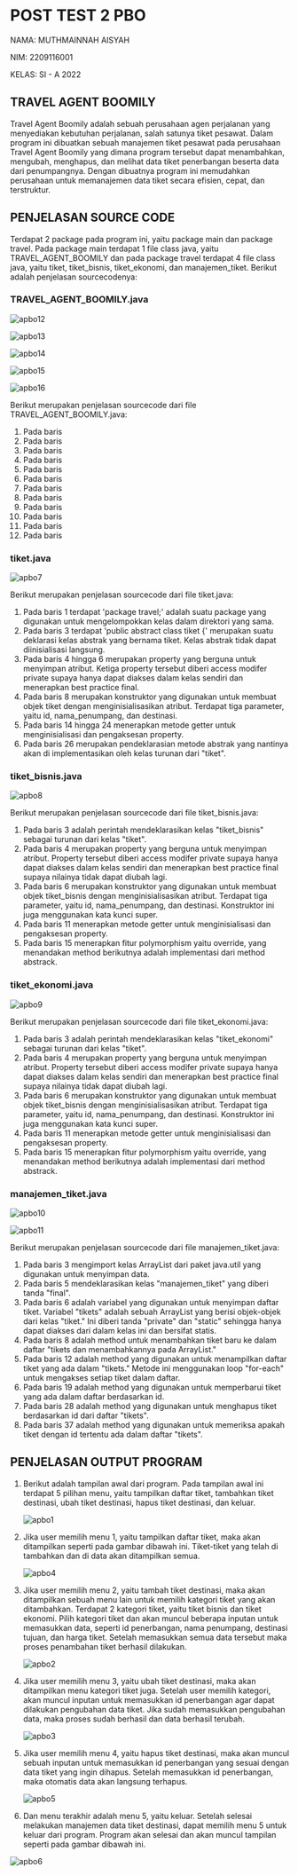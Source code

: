 # POST TEST 2 PBO

<p>NAMA: MUTHMAINNAH AISYAH<p>
<p>NIM: 2209116001<p>
<p>KELAS: SI - A 2022<p>

## TRAVEL AGENT BOOMILY
<p>Travel Agent Boomily adalah sebuah perusahaan agen perjalanan yang menyediakan kebutuhan perjalanan, salah satunya tiket pesawat. Dalam program ini dibuatkan sebuah manajemen tiket pesawat pada perusahaan Travel Agent Boomily yang dimana program tersebut dapat menambahkan, mengubah, menghapus, dan melihat data tiket penerbangan beserta data dari penumpangnya. Dengan dibuatnya program ini memudahkan perusahaan untuk memanajemen data tiket secara efisien, cepat, dan terstruktur.<p>

## PENJELASAN SOURCE CODE
<p>Terdapat 2 package pada program ini, yaitu package main dan package travel. Pada package main terdapat 1 file class java, yaitu TRAVEL_AGENT_BOOMILY dan pada package travel terdapat 4 file class java, yaitu tiket, tiket_bisnis, tiket_ekonomi, dan manajemen_tiket. Berikut adalah penjelasan sourcecodenya:<p>

### TRAVEL_AGENT_BOOMILY.java

![apbo12](https://github.com/muthmainnahaisyah/pbo-post-test-2/assets/122006658/c9e7ca57-3855-4fee-83fe-32e6145a2ff7)

![apbo13](https://github.com/muthmainnahaisyah/pbo-post-test-2/assets/122006658/c8e7c70a-8f5c-4b37-8c70-6db3ab2e6918)

![apbo14](https://github.com/muthmainnahaisyah/pbo-post-test-2/assets/122006658/813373a2-5778-4831-8c63-64391c2716f2)

![apbo15](https://github.com/muthmainnahaisyah/pbo-post-test-2/assets/122006658/f75179bb-b48c-43c5-b369-026d929779f5)

![apbo16](https://github.com/muthmainnahaisyah/pbo-post-test-2/assets/122006658/7bcff471-3dde-4a5d-bbd2-4f3f16009644)
<p>Berikut merupakan penjelasan sourcecode dari file TRAVEL_AGENT_BOOMILY.java: </p>
<ol>
  <li>Pada baris </li>
  <li>Pada baris </li>
  <li>Pada baris </li>
  <li>Pada baris </li>
  <li>Pada baris </li>
  <li>Pada baris </li>
  <li>Pada baris </li>
  <li>Pada baris </li>
  <li>Pada baris </li>
  <li>Pada baris </li>
  <li>Pada baris </li>
  <li>Pada baris </li>
  
</ol>

### tiket.java

![apbo7](https://github.com/muthmainnahaisyah/pbo-post-test-2/assets/122006658/bb1b49e8-a68e-46be-aba7-b52caa5151d5)
<p>Berikut merupakan penjelasan sourcecode dari file tiket.java: </p>
<ol>
  <li>Pada baris 1 terdapat 'package travel;' adalah suatu package yang digunakan untuk mengelompokkan kelas dalam direktori yang sama. </li>
  <li>Pada baris 3 terdapat 'public abstract class tiket {' merupakan suatu deklarasi kelas abstrak yang bernama tiket. Kelas abstrak tidak dapat diinisialisasi langsung. </li>
  <li>Pada baris 4 hingga 6  merupakan property yang berguna untuk menyimpan atribut. Ketiga property tersebut diberi access modifer private supaya hanya dapat diakses dalam kelas sendiri dan menerapkan best practice final.</li>
  <li>Pada baris 8 merupakan konstruktor yang digunakan untuk membuat objek tiket dengan menginisialisasikan atribut. Terdapat tiga parameter, yaitu id, nama_penumpang, dan destinasi. </li>
  <li>Pada baris 14 hingga 24 menerapkan metode getter untuk menginisialisasi dan pengaksesan property.</li>
  <li>Pada baris 26 merupakan pendeklarasian metode abstrak yang nantinya akan di implementasikan oleh kelas turunan dari "tiket". </li>
</ol>

### tiket_bisnis.java

![apbo8](https://github.com/muthmainnahaisyah/pbo-post-test-2/assets/122006658/2b4eaa02-79c2-4160-9424-64b27b17e0dc)
<p>Berikut merupakan penjelasan sourcecode dari file tiket_bisnis.java: </p>
<ol>
  <li>Pada baris 3 adalah perintah mendeklarasikan kelas "tiket_bisnis" sebagai turunan dari kelas "tiket".</li>
  <li>Pada baris 4 merupakan property yang berguna untuk menyimpan atribut. Property tersebut diberi access modifer private supaya hanya dapat diakses dalam kelas sendiri dan menerapkan best practice final supaya nilainya tidak dapat diubah lagi.</li>
  <li>Pada baris 6 merupakan konstruktor yang digunakan untuk membuat objek tiket_bisnis dengan menginisialisasikan atribut. Terdapat tiga parameter, yaitu id, nama_penumpang, dan destinasi. Konstruktor ini juga menggunakan kata kunci super. </li>
  <li>Pada baris 11 menerapkan metode getter untuk menginisialisasi dan pengaksesan property. </li>
  <li>Pada baris 15 menerapkan fitur polymorphism yaitu override, yang menandakan method berikutnya adalah implementasi dari method abstrack.</li>
</ol>

### tiket_ekonomi.java

![apbo9](https://github.com/muthmainnahaisyah/pbo-post-test-2/assets/122006658/1f8da236-d9fa-4221-a58f-9714c5cbe4d5)
<p>Berikut merupakan penjelasan sourcecode dari file tiket_ekonomi.java: </p>
<ol>
  <li>Pada baris 3 adalah perintah mendeklarasikan kelas "tiket_ekonomi" sebagai turunan dari kelas "tiket".</li>
  <li>Pada baris 4 merupakan property yang berguna untuk menyimpan atribut. Property tersebut diberi access modifer private supaya hanya dapat diakses dalam kelas sendiri dan menerapkan best practice final supaya nilainya tidak dapat diubah lagi.</li>
  <li>Pada baris 6 merupakan konstruktor yang digunakan untuk membuat objek tiket_bisnis dengan menginisialisasikan atribut. Terdapat tiga parameter, yaitu id, nama_penumpang, dan destinasi. Konstruktor ini juga menggunakan kata kunci super.</li>
  <li>Pada baris 11 menerapkan metode getter untuk menginisialisasi dan pengaksesan property.</li>
  <li>Pada baris 15 menerapkan fitur polymorphism yaitu override, yang menandakan method berikutnya adalah implementasi dari method abstrack.</li>
</ol>

### manajemen_tiket.java

![apbo10](https://github.com/muthmainnahaisyah/pbo-post-test-2/assets/122006658/323a311f-87e0-408f-a193-55fdbe9bab9e)

![apbo11](https://github.com/muthmainnahaisyah/pbo-post-test-2/assets/122006658/85c2b68d-52a5-4e6f-a71a-23daaab0467e)
<p>Berikut merupakan penjelasan sourcecode dari file manajemen_tiket.java: </p>
<ol>
  <li>Pada baris 3 mengimport kelas ArrayList dari paket java.util yang digunakan untuk menyimpan data.</li>
  <li>Pada baris 5 mendeklarasikan kelas "manajemen_tiket" yang diberi tanda "final".</li>
  <li>Pada baris 6 adalah variabel yang digunakan untuk menyimpan daftar tiket. Variabel "tikets" adalah sebuah ArrayList yang berisi objek-objek dari kelas "tiket." Ini diberi tanda "private" dan "static" sehingga hanya dapat diakses dari dalam kelas ini dan bersifat statis.</li>
  <li>Pada baris 8 adalah method untuk menambahkan tiket baru ke dalam daftar "tikets dan menambahkannya pada ArrayList."</li>
  <li>Pada baris 12 adalah method yang digunakan untuk menampilkan daftar tiket yang ada dalam "tikets." Metode ini menggunakan loop "for-each" untuk mengakses setiap tiket dalam daftar.</li>
  <li>Pada baris 19 adalah method yang digunakan untuk memperbarui tiket yang ada dalam daftar berdasarkan id.</li>
  <li>Pada baris 28 adalah method yang digunakan untuk menghapus tiket berdasarkan id dari daftar "tikets".</li>
  <li>Pada baris 37 adalah method yang digunakan untuk memeriksa apakah tiket dengan id tertentu ada dalam daftar "tikets". </li>
</ol>

## PENJELASAN OUTPUT PROGRAM
<ol><li>Berikut adalah tampilan awal dari program. Pada tampilan awal ini terdapat 5 pilihan menu, yaitu tampilkan daftar tiket, tambahkan tiket destinasi, ubah tiket  destinasi, hapus tiket destinasi, dan keluar.</li>

  ![apbo1](https://github.com/muthmainnahaisyah/pbo-post-test-2/assets/122006658/f75a1526-7c51-460d-b2af-70c380472cb8)
<li>Jika user memilih menu 1, yaitu tampilkan daftar tiket, maka akan ditampilkan seperti pada gambar dibawah ini. Tiket-tiket yang telah di tambahkan dan di data akan ditampilkan semua.</li>

![apbo4](https://github.com/muthmainnahaisyah/pbo-post-test-2/assets/122006658/dc36cf1f-e76e-41ab-a65f-1bff8bd8256c)
<li>Jika user memilih menu 2, yaitu tambah tiket destinasi, maka akan ditampilkan sebuah menu lain untuk memilih kategori tiket yang akan ditambahkan. Terdapat 2 kategori tiket, yaitu tiket bisnis dan tiket ekonomi. Pilih kategori tiket dan akan muncul beberapa inputan untuk memasukkan data, seperti id penerbangan, nama penumpang, destinasi tujuan, dan harga tiket. Setelah memasukkan semua data tersebut maka proses penambahan tiket berhasil dilakukan.</li>

![apbo2](https://github.com/muthmainnahaisyah/pbo-post-test-2/assets/122006658/56e07271-2a45-4baf-87fc-612efd9b0483)
<li>Jika user memilih menu 3, yaitu ubah tiket destinasi, maka akan ditampilkan menu kategori tiket juga. Setelah user memilih kategori, akan muncul inputan untuk memasukkan id penerbangan agar dapat dilakukan pengubahan data tiket. Jika sudah memasukkan pengubahan data, maka proses sudah berhasil dan data berhasil terubah.</li>

![apbo3](https://github.com/muthmainnahaisyah/pbo-post-test-2/assets/122006658/ead62947-14b1-4ecf-a7af-22a0c7c7c4c8)
<li>Jika user memilih menu 4, yaitu hapus tiket destinasi, maka akan muncul sebuah inputan untuk memasukkan id penerbangan yang sesuai dengan data tiket yang ingin dihapus. Setelah memasukkan id penerbangan, maka otomatis data akan langsung terhapus.</li>

![apbo5](https://github.com/muthmainnahaisyah/pbo-post-test-2/assets/122006658/83cb4c3e-57f1-43a6-8605-2d94f60d0f53)
<li>Dan menu terakhir adalah menu 5, yaitu keluar. Setelah selesai melakukan manajemen data tiket destinasi, dapat memilih menu 5 untuk keluar dari program. Program akan selesai dan akan muncul tampilan seperti pada gambar dibawah ini.</li></ol>

![apbo6](https://github.com/muthmainnahaisyah/pbo-post-test-2/assets/122006658/c434d112-08e1-4d27-895d-b0c5f88e582f)
